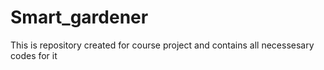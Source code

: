 # Smart_gardener
This is repository created for course project and contains all necessesary codes for it
